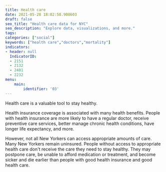 ```yaml
---
title: Health care
date: 2021-05-28 18:02:58.908603
draft: false
seo_title: "Health care data for NYC"
seo_description: "Explore data, visualizations, and more."
tags: 
categories: ["social"]
keywords: ["health care","doctors","mortality"]
indicators:
- header: null
  IndicatorID:
  - 2151
  - 2132
  - 2401
  - 2232
menu:
    main:
        identifier: '03'
---
```


Health care is a valuable tool to stay healthy. 

Health insurance coverage is associated with many health benefits. People with health insurance are more likely to have a regular doctor, receive preventive care services, better manage chronic health conditions, have longer life expectancy, and more.

However, not all New Yorkers can access appropriate amounts of care. Many New Yorkers remain uninsured. People without access to appropriate health care don't receive the care they need to stay healthy. They may postpone care, be unable to afford medication or treatment, and become sicker and die earlier than people with good health insurance and good health care.